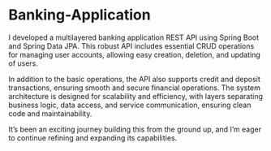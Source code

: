 # Banking-Application
I developed a multilayered banking application REST API using Spring Boot and Spring Data JPA. This robust API includes essential CRUD operations for managing user accounts, allowing easy creation, deletion, and updating of users. 

In addition to the basic operations, the API also supports credit and deposit transactions, ensuring smooth and secure financial operations. The system architecture is designed for scalability and efficiency, with layers separating business logic, data access, and service communication, ensuring clean code and maintainability.

It’s been an exciting journey building this from the ground up, and I’m eager to continue refining and expanding its capabilities.